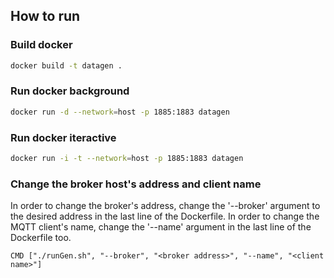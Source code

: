 ## How to run

### Build docker
```bash
docker build -t datagen . 
```

### Run docker background
```bash
docker run -d --network=host -p 1885:1883 datagen
```

### Run docker iteractive
```bash
docker run -i -t --network=host -p 1885:1883 datagen
```

### Change the broker host's address and client name
In order to change the broker's address, change the '--broker' argument to the desired address in the last line of the Dockerfile.
In order to change the MQTT client's name, change the '--name' argument in the last line of the Dockerfile too.
```
CMD ["./runGen.sh", "--broker", "<broker address>", "--name", "<client name>"]
```
